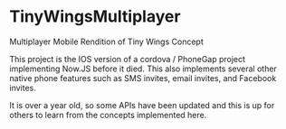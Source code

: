 TinyWingsMultiplayer
====================

Multiplayer Mobile Rendition of Tiny Wings Concept


This project is the IOS version of a cordova / PhoneGap project implementing Now.JS before it died.  This also implements several other native phone features such as SMS invites, email invites, and Facebook invites.

It is over a year old, so some APIs have been updated and this is up for others to learn from the concepts implemented here.
